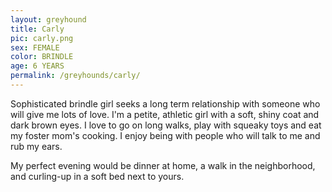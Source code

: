 ```yaml
---
layout: greyhound
title: Carly
pic: carly.png
sex: FEMALE
color: BRINDLE
age: 6 YEARS
permalink: /greyhounds/carly/
---
```


Sophisticated brindle girl seeks a long term relationship with someone who will give me lots of
love. I'm a petite, athletic girl with a soft, shiny coat and dark brown eyes. I love to go on
long walks, play with squeaky toys and eat my foster mom's cooking. I enjoy being with people
who will talk to me and rub my ears.

My perfect evening would be dinner at home, a walk in the neighborhood, and curling-up in a
soft bed next to yours.
